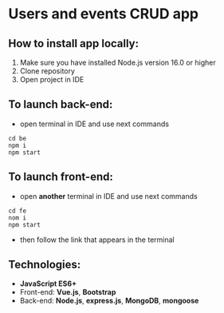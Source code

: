 # Users and events CRUD app

## How to install app locally:
1. Make sure you have installed Node.js version 16.0 or higher
2. Clone repository
3. Open project in IDE

## **To launch back-end:**
- open terminal in IDE and use next commands
```
cd be
npm i
npm start
```

## **To launch front-end:**
- open **another** terminal in IDE and use next commands
```
cd fe
nom i
npm start
```
- then follow the link that appears in the terminal


## Technologies:
- **JavaScript ES6+**
- Front-end: **Vue.js**, **Bootstrap**
- Back-end: **Node.js**, **express.js**, **MongoDB**, **mongoose**
